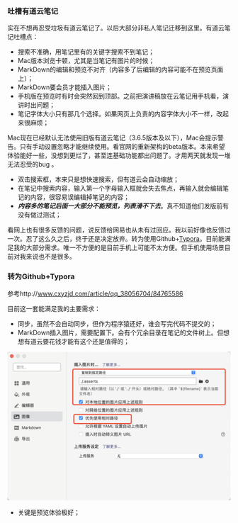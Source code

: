 ### 吐槽有道云笔记

实在不想再忍受垃圾有道云笔记了。以后大部分非私人笔记迁移到这里。有道云笔记吐槽点：

* 搜索不准确，用笔记里有的关键字搜索不到笔记；
* Mac版本浏览卡顿，尤其是当笔记有图片的时候；
* MarkDown的编辑和预览不对齐（内容多了后编辑的内容可能不在预览页面上）；
* MarkDown要会员才能插入图片；
* 手机版在预览时有时会突然回到顶部。之前把演讲稿放在云笔记用手机看，演讲时出问题；
* 笔记字体大小只有那几个选择。如果网页上负责的内容字体大小不一样，改起来很麻烦；

Mac现在已经默认无法使用旧版有道云笔记（3.6.5版本及以下），Mac会提示警告。只有手动设置忽略才能继续使用。看官网的重新架构的beta版本。本来希望体验能好一些，没想到更烂了，甚至连基础功能都出问题了。才用两天就发现一堆无法忍受的bug 。

* 双击搜索框，本来只是想快速搜索，但有道云会自动缩放；
* 在笔记中搜索内容，输入第一个字母输入框就会失去焦点，再输入就会编辑笔记的内容，很容易误编辑掉笔记的内容；
* ***内容多的笔记后面一大部分不能预览，列表滑不下去***。真不知道他们发版前有没有做过测试；

看网上也有很多反馈的问题，说反馈给网易也从未有过回应。我以前好像也反馈过一次。忍了这么久之后，终于还是决定放弃。转为使用Github+[Typora](https://typora.io/)。目前能满足我的大部分需求。唯一不方便的是目前手机上可能不太方便。但手机使用场景目前对我来说也不是很多。



### 转为Github+Typora

参考http://www.cxyzjd.com/article/qq_38056704/84765586

目前这一套能满足我的主要需求：

* 同步，虽然不会自动同步，但作为程序猿还好，谁会写完代码不提交的；
* MarkDown插入图片，需要配置下。会有个冗余目录在笔记的文件树上。但想想有道云要花钱才能有这个还是值得的；

![image-20210721145950322](.asserts/image-20210721145950322.png)

* 关键是预览体验极好；



